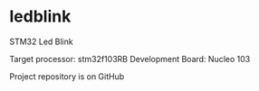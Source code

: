 # ledblink
STM32 Led Blink

Target processor: stm32f103RB
Development Board: Nucleo 103

Project repository is on GitHub



